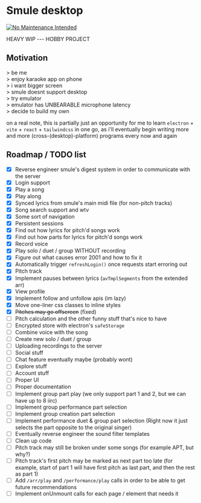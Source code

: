 # Smule desktop

[![No Maintenance Intended](http://unmaintained.tech/badge.svg)](http://unmaintained.tech/)

HEAVY WIP --- HOBBY PROJECT

## Motivation

<p>
> be me <br/>
> enjoy karaoke app on phone <br/>
> i want bigger screen <br/>
> smule doesnt support desktop <br/>
> try emulator <br/>
> emulator has UNBEARABLE microphone latency <br/>
> decide to build my own
</p>

on a real note, this is partially just an opportunity for me to learn `electron` + `vite` + `react` + `tailwindcss` in one go, as i'll eventually begin writing more and more (cross-(desktop)-platform) programs every now and again

## Roadmap / TODO list

- [x] Reverse engineer smule's digest system in order to communicate with the server
- [x] Login support
- [x] Play a song
- [x] Play along
- [x] Synced lyrics from smule's main midi file (for non-pitch tracks)
- [x] Song search support and wtv
- [x] Some sort of navigation
- [x] Persistent sessions
- [x] Find out how lyrics for pitch'd songs work
- [x] Find out how parts for lyrics for pitch'd songs work
- [x] Record voice
- [x] Play solo / duet / group WITHOUT recording
- [x] Figure out what causes error 2001 and how to fix it
- [x] Automatically trigger `refreshLogin()` once requests start erroring out
- [x] Pitch track
- [x] Implement pauses between lyrics (`avTmplSegments` from the extended arr)
- [x] View profile
- [x] Implement follow and unfollow apis (im lazy)
- [x] Move one-liner css classes to inline styles
- [x] ~~Pitches may go offscreen~~ (fixed)
- [ ] Pitch calculation and the other funny stuff that's nice to have
- [ ] Encrypted store with electron's `safeStorage`
- [ ] Combine voice with the song
- [ ] Create new solo / duet / group
- [ ] Uploading recordings to the server
- [ ] Social stuff
- [ ] Chat feature eventually maybe (probably wont)
- [ ] Explore stuff
- [ ] Account stuff
- [ ] Proper UI
- [ ] Proper documentation
- [ ] Implement group part play (we only support part 1 and 2, but we can have up to 8 iirc)
- [ ] Implement group performance part selection
- [ ] Implement group creation part selection
- [ ] Implement performance duet & group part selection (Right now it just selects the part opposite to the original singer)
- [ ] Eventually reverse engineer the sound filter templates
- [ ] Clean up code
- [ ] Pitch track may still be broken under some songs (for example APT, but why?)
- [ ] Pitch track's first pitch may be marked as next part too late (for example, start of part 1 will have first pitch as last part, and then the rest as part 1)
- [ ] Add `/arr/play` and `/performance/play` calls in order to be able to get future recommendations
- [ ] Implement onUnmount calls for each page / element that needs it